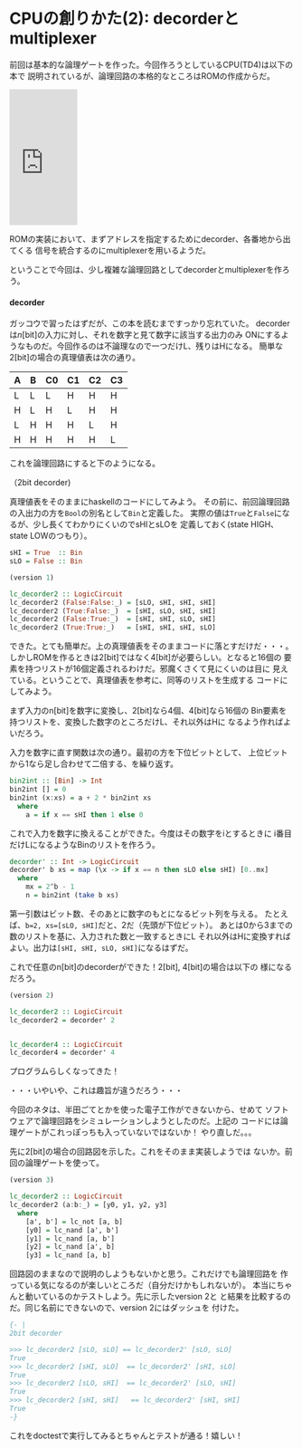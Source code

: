 # CPUの創りかた(2): decorderとmultiplexer

前回は基本的な論理ゲートを作った。今回作ろうとしているCPU(TD4)は以下の本で
説明されているが、論理回路の本格的なところはROMの作成からだ。

<iframe src="http://rcm-fe.amazon-adsystem.com/e/cm?lt1=_blank&bc1=000000&IS2=1&bg1=FFFFFF&fc1=000000&lc1=0000FF&t=eijian-22&o=9&p=8&l=as4&m=amazon&f=ifr&ref=ss_til&asins=4839909865" style="width:120px;height:240px;" scrolling="no" marginwidth="0" marginheight="0" frameborder="0"></iframe>

ROMの実装において、まずアドレスを指定するためにdecorder、各番地から出てくる
信号を統合するのにmultiplexerを用いるようだ。

ということで今回は、少し複雑な論理回路としてdecorderとmultiplexerを作ろう。

#### decorder

ガッコウで習ったはずだが、この本を読むまですっかり忘れていた。
decorderは$n$[bit]の入力に対し、それを数字と見て数字に該当する出力のみ
ONにするようなものだ。今回作るのは不論理なので一つだけL、残りはHになる。
簡単な2[bit]の場合の真理値表は次の通り。

|A|B|C0|C1|C2|C3|
|-|-|--|--|--|--|
|L|L|L |H |H |H |
|H|L|H |L |H |H |
|L|H|H |H |L |H |
|H|H|H |H |H |L |

これを論理回路にすると下のようになる。

（2bit decorder)

真理値表をそのままにhaskellのコードにしてみよう。
その前に、前回論理回路の入出力の方を`Bool`の別名として`Bin`と定義した。
実際の値は`True`と`False`になるが、少し長くてわかりにくいのでsHIとsLOを
定義しておく(state HIGH、state LOWのつもり）。

```haskell
sHI = True  :: Bin
sLO = False :: Bin

(version 1)

lc_decorder2 :: LogicCircuit
lc_decorder2 (False:False:_) = [sLO, sHI, sHI, sHI]
lc_decorder2 (True:False:_)  = [sHI, sLO, sHI, sHI]
lc_decorder2 (False:True:_)  = [sHI, sHI, sLO, sHI]
lc_decorder2 (True:True:_)   = [sHI, sHI, sHI, sLO]
```

できた。とても簡単だ。上の真理値表をそのままコードに落とすだけだ・・・。
しかしROMを作るときは2[bit]ではなく4[bit]が必要らしい。となると16個の
要素を持つリストが16個定義されるわけだ。邪魔くさくて見にくいのは目に
見えている。ということで、真理値表を参考に、同等のリストを生成する
コードにしてみよう。

まず入力のn[bit]を数字に変換し、2[bit]なら4個、4[bit]なら16個の
Bin要素を持つリストを、変換した数字のところだけL、それ以外はHに
なるよう作ればよいだろう。

入力を数字に直す関数は次の通り。最初の方を下位ビットとして、
上位ビットから1なら足し合わせて二倍する、を繰り返す。


```haskell
bin2int :: [Bin] -> Int
bin2int [] = 0
bin2int (x:xs) = a + 2 * bin2int xs
  where
    a = if x == sHI then 1 else 0
```

これで入力を数字に換えることができた。今度はその数字をiとするときに
i番目だけLになるようなBinのリストを作ろう。

```haskell
decorder' :: Int -> LogicCircuit
decorder' b xs = map (\x -> if x == n then sLO else sHI) [0..mx]
  where
    mx = 2^b - 1
    n = bin2int (take b xs)
```

第一引数はビット数、そのあとに数字のもとになるビット列を与える。
たとえば、`b=2, xs=[sLO, sHI]`だと、2だ（先頭が下位ビット）。
あとは0から3までの数のリストを基に、入力された数と一致するときにL
それ以外はHに変換すればよい。出力は`[sHI, sHI, sLO, sHI]`になるはずだ。

これで任意のn[bit]のdecorderができた！2[bit], 4[bit]の場合は以下の
様になるだろう。

```haskell
(version 2)

lc_decorder2 :: LogicCircuit
lc_decorder2 = decorder' 2


lc_decorder4 :: LogicCircuit
lc_decorder4 = decorder' 4
```

プログラムらしくなってきた！

・・・いやいや、これは趣旨が違うだろう・・・

今回のネタは、半田ごてとかを使った電子工作ができないから、せめて
ソフトウェアで論理回路をシミュレーションしようとしたのだ。上記の
コードには論理ゲートがこれっぽっちも入っていないではないか！
やり直しだ。。。

先に2[bit]の場合の回路図を示した。これをそのまま実装しようでは
ないか。前回の論理ゲートを使って。

```haskell
(version 3)

lc_decorder2 :: LogicCircuit
lc_decorder2 (a:b:_) = [y0, y1, y2, y3]
  where
    [a', b'] = lc_not [a, b]
    [y0] = lc_nand [a', b']
    [y1] = lc_nand [a, b']
    [y2] = lc_nand [a', b]
    [y3] = lc_nand [a, b]
```

回路図のままなので説明のしようもないかと思う。これだけでも論理回路を
作っている気になるのが楽しいところだ（自分だけかもしれないが）。
本当にちゃんと動いているのかテストしよう。先に示したversion 2と
と結果を比較するのだ。同じ名前にできないので、version 2にはダッシュを
付けた。

```haskell
{- |
2bit decorder

>>> lc_decorder2 [sLO, sLO] == lc_decorder2' [sLO, sLO]
True
>>> lc_decorder2 [sHI, sLO]  == lc_decorder2' [sHI, sLO]
True
>>> lc_decorder2 [sLO, sHI]  == lc_decorder2' [sLO, sHI]
True
>>> lc_decorder2 [sHI, sHI]   == lc_decorder2' [sHI, sHI]
True
-}
```

これをdoctestで実行してみるとちゃんとテストが通る！嬉しい！







